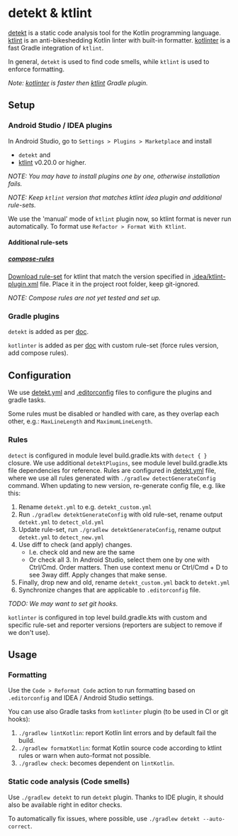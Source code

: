 # detekt & ktlint

[detekt](https://detekt.dev/) is a static code analysis tool for the Kotlin programming language.  
[ktlint](https://pinterest.github.io/ktlint) is an anti-bikeshedding Kotlin linter with built-in
formatter.
[kotlinter](https://github.com/jeremymailen/kotlinter-gradle) is a fast Gradle integration
of `ktlint`.

In general, `detekt` is used to find code smells, while `ktlint` is used to enforce formatting.

_Note: [kotlinter](https://github.com/jeremymailen/kotlinter-gradle) is faster
then [ktlint](https://github.com/jlleitschuh/ktlint-gradle) Gradle plugin._

## Setup

### Android Studio / IDEA plugins
In Android Studio, go to `Settings > Plugins > Marketplace` and install
 * `detekt` and
 * [ktlint](https://plugins.jetbrains.com/plugin/15057-ktlint) v0.20.0 or higher.

_NOTE: You may have to install plugins one by one, otherwise installation fails._

_NOTE: Keep `ktlint` version that matches ktlint idea plugin and additional rule-sets._

We use the 'manual' mode of `ktlint` plugin now, so ktlint format is never run automatically. 
To format use `Refactor > Format With Ktlint`.

#### Additional rule-sets
##### [compose-rules](https://github.com/mrmans0n/compose-rules)  
[Download rule-set](https://github.com/mrmans0n/compose-rules/releases) for ktlint that match
the version specified in [.idea/ktlint-plugin.xml](.idea/ktlint-plugin.xml) file.
Place it in the project root folder, keep git-ignored.

_NOTE: Compose rules are not yet tested and set up._

### Gradle plugins
`detekt` is added as per 
[doc](https://detekt.dev/docs/gettingstarted/gradle#configuration-for-android-projects).

`kotlinter` is added as per [doc](https://github.com/jeremymailen/kotlinter-gradle#readme) with 
custom rule-set (force rules version, add compose rules).

## Configuration

We use [detekt.yml](./detekt.yml) and [.editorconfig](./.editorconfig) files to configure the
plugins and gradle tasks.

Some rules must be disabled or handled with care, as they overlap each other, e.g.:
`MaxLineLength` and `MaximumLineLength`.

### Rules

`detect` is configured in module level build.gradle.kts with `detect { }` closure.
We use additional `detektPlugins`, see module level build.gradle.kts file dependencies for
reference.
Rules are configured in [detekt.yml](./detekt.yml) file,
where we use all rules generated with `./gradlew detectGenerateConfig` command.
When updating to new version, re-generate config file, e.g. like this:

1. Rename `detekt.yml` to e.g. `detekt_custom.yml`
2. Run `./gradlew detektGenerateConfig` with old rule-set, rename output `detekt.yml`
   to `detect_old.yml`
3. Update rule-set, run `./gradlew detektGenerateConfig`, rename output `detekt.yml`
   to `detect_new.yml`
4. Use diff to check (and apply) changes.
    - I.e. check old and new are the same
    - Or check all 3. In Android Studio, select them one by one with
      Ctrl/Cmd. Order matters. Then use context menu or Ctrl/Cmd + D to see 3way diff.
      Apply changes that make sense.
5. Finally, drop new and old, rename `detekt_custom.yml` back to `detekt.yml`
6. Synchronize changes that are applicable to `.editorconfig` file.

_TODO: We may want to set git hooks._

`kotlinter` is configured in top level build.gradle.kts with custom and specific rule-set
and reporter versions (reporters are subject to remove if we don't use).

## Usage

### Formatting
Use the `Code > Reformat Code` action to run formatting based on
`.editorconfig` and IDEA / Android Studio settings.

You can use also Gradle tasks from `kotlinter` plugin (to be used in CI or git hooks):
1. `./gradlew lintKotlin`: report Kotlin lint errors and by default fail the build.
2. `./gradlew formatKotlin`: format Kotlin source code according to ktlint rules or 
warn when auto-format not possible.
3. `./gradlew check`: becomes dependent on `lintKotlin`.

### Static code analysis (Code smells)
Use `./gradlew detekt` to run `detekt` plugin. Thanks to IDE plugin, it should also be available
right in editor checks.

To automatically fix issues, where possible, use `./gradlew detekt --auto-correct`.
